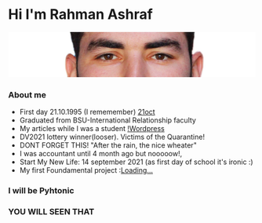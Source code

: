 # Hi I'm Rahman Ashraf
![!](rehmangr.jpg)
### About me
- First day 21.10.1995 (I rememember) [21oct](https://tr.wikipedia.org/wiki/21_Ekim)
- Graduated from BSU-International Relationship faculty
- My articles while I was a student [!Wordpress](https://rehmanesrefov.wordpress.com/)
- DV2021 lottery winner(looser). Victims of the Quarantine!
- DONT FORGET THIS! "After the rain, the nice wheater"
- I was accountant until 4 month ago but nooooow!,
- Start My New Life: 14 september 2021 (as first day of school it's ironic :)
- My first Foundamental project :[Loading...](https://rahmanashraf.github.io/PragmatechFoundationProject/ProjectFrontEnd%2Fportfolio)

###  I will be Pyhtonic 
###  YOU WILL SEEN THAT
